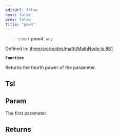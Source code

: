 ```yaml
---
editUrl: false
next: false
prev: false
title: "pow4"
---
```


> `const` **pow4**: `any`

Defined in: [three/src/nodes/math/MathNode.js:881](https://github.com/DefinitelyMaybe/three-i18n/blob/fa57b79433d1c349ffb23a78727299c8d4190136/three/src/nodes/math/MathNode.js#L881)

**`Function`**

Returns the fourth power of the parameter.

## Tsl

## Param

The first parameter.

## Returns
